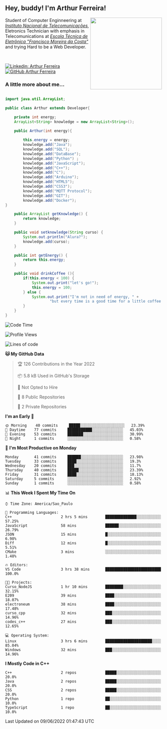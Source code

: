 <h2> Hey, buddy! I'm Arthur Ferreira!</h2>
<img align='right' src="https://media.giphy.com/media/ule4vhcY1xEKQ/giphy.gif" width="230">
<p>Student of Computer Enginneering at  <em><a href="https://inatel.br/home/" target="_blank">Instituto Nacional de Telecomunicações</a></em>, Eletronics Technician with emphasis in Telecomunications at <em><a href="https://www.etefmc.com.br" target="_blank">Escola Técnica de Eletrônica "Francisco Moreira da Costa"</a></em> and trying Hard to be a Web Developer.
</p></br>

[![Linkedin: Arthur Ferreira](https://img.shields.io/badge/-Arthur%20Ferreira%20Silva-blue?style=flat-square&logo=Linkedin&logoColor=white&link=https://www.linkedin.com/in/ArthurFerreiraSilva/)]( www.linkedin.com/in/ArthurFerreiraSilva)
[![GitHub Arthur Ferreira](https://img.shields.io/github/followers/arthur-ngdi?label=follow&style=social)](https://github.com/arthur-ngdi)


### A little more about me...  

``` Java

import java.util.ArrayList;

public class Arthur extends Developer{

    private int energy;
    ArrayList<String> knowledge = new ArrayList<String>();

    public Arthur(int energy){
        
        this.energy = energy;
        knowledge.add("Java");
        knowledge.add("SQL");
        knowledge.add("DataBase");
        knowledge.add("Python") ;
        knowledge.add("JavaScript");
        knowledge.add("C++");
        knowledge.add("C");
        knowledge.add("Arduino");
        knowledge.add("HTML5");
        knowledge.add("CSS3");
        knowledge.add("MQTT Protocol");
        knowledge.add("GIT");
        knowledge.add("Docker");
}

    public ArrayList getKnowledge() {
        return knowledge;
    }

    public void setknowledge(String curso) {
        System.out.println("Alura?");
        knowledge.add(curso);
    }

    public int getEnergy() {
        return this.energy;
    }

    public void drinkCoffee (){
        if(this.energy < 100) {
            System.out.print("let's go!");
            this.energy = 100;
        } else {
            System.out.print("I'm not in need of energy, " +
                    "but every time is a good time for a little coffee!");
        }
    }
}

```
<!--START_SECTION:waka-->
![Code Time](http://img.shields.io/badge/Code%20Time-106%20hrs%2034%20mins-blue)

![Profile Views](http://img.shields.io/badge/Profile%20Views-0-blue)

![Lines of code](https://img.shields.io/badge/From%20Hello%20World%20I%27ve%20Written-21%20Thousand%20lines%20of%20code-blue)

**🐱 My GitHub Data** 

> 🏆 126 Contributions in the Year 2022
 > 
> 📦 5.8 kB Used in GitHub's Storage 
 > 
> 🚫 Not Opted to Hire
 > 
> 📜 8 Public Repositories 
 > 
> 🔑 2 Private Repositories  
 > 
**I'm an Early 🐤** 

```text
🌞 Morning    40 commits     █████░░░░░░░░░░░░░░░░░░░░   23.39% 
🌆 Daytime    77 commits     ███████████░░░░░░░░░░░░░░   45.03% 
🌃 Evening    53 commits     ███████░░░░░░░░░░░░░░░░░░   30.99% 
🌙 Night      1 commits      ░░░░░░░░░░░░░░░░░░░░░░░░░   0.58%

```
📅 **I'm Most Productive on Monday** 

```text
Monday       41 commits     ██████░░░░░░░░░░░░░░░░░░░   23.98% 
Tuesday      33 commits     ████░░░░░░░░░░░░░░░░░░░░░   19.3% 
Wednesday    20 commits     ███░░░░░░░░░░░░░░░░░░░░░░   11.7% 
Thursday     40 commits     █████░░░░░░░░░░░░░░░░░░░░   23.39% 
Friday       31 commits     ████░░░░░░░░░░░░░░░░░░░░░   18.13% 
Saturday     5 commits      ░░░░░░░░░░░░░░░░░░░░░░░░░   2.92% 
Sunday       1 commits      ░░░░░░░░░░░░░░░░░░░░░░░░░   0.58%

```


📊 **This Week I Spent My Time On** 

```text
⌚︎ Time Zone: America/Sao_Paulo

💬 Programming Languages: 
C++                      2 hrs 5 mins        ██████████████░░░░░░░░░░░   57.25% 
JavaScript               58 mins             ██████░░░░░░░░░░░░░░░░░░░   26.79% 
JSON                     15 mins             █░░░░░░░░░░░░░░░░░░░░░░░░   6.98% 
Diff                     12 mins             █░░░░░░░░░░░░░░░░░░░░░░░░   5.51% 
CMake                    3 mins              ░░░░░░░░░░░░░░░░░░░░░░░░░   1.48%

🔥 Editors: 
VS Code                  3 hrs 38 mins       █████████████████████████   100.0%

🐱‍💻 Projects: 
Curso_NodeJS             1 hr 10 mins        ████████░░░░░░░░░░░░░░░░░   32.15% 
E209                     39 mins             ████░░░░░░░░░░░░░░░░░░░░░   18.07% 
electroneum              38 mins             ████░░░░░░░░░░░░░░░░░░░░░   17.48% 
curso_cpp                32 mins             ███░░░░░░░░░░░░░░░░░░░░░░   14.96% 
codes_c++                27 mins             ███░░░░░░░░░░░░░░░░░░░░░░   12.65%

💻 Operating System: 
Linux                    3 hrs 6 mins        █████████████████████░░░░   85.04% 
Windows                  32 mins             ███░░░░░░░░░░░░░░░░░░░░░░   14.96%

```

**I Mostly Code in C++** 

```text
C++                      2 repos             █████░░░░░░░░░░░░░░░░░░░░   20.0% 
Java                     2 repos             █████░░░░░░░░░░░░░░░░░░░░   20.0% 
CSS                      2 repos             █████░░░░░░░░░░░░░░░░░░░░   20.0% 
Python                   1 repo              ██░░░░░░░░░░░░░░░░░░░░░░░   10.0% 
TypeScript               1 repo              ██░░░░░░░░░░░░░░░░░░░░░░░   10.0%

```



 Last Updated on 09/06/2022 01:47:43 UTC
<!--END_SECTION:waka-->
